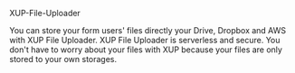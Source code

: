 XUP-File-Uploader

You can store your form users' files directly your Drive, Dropbox and AWS with XUP File
Uploader. XUP File Uploader is serverless and secure. You don't have to worry about your files
with XUP because your files are only stored to your own storages.
